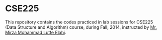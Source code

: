 # CSE225
This repository contains the codes practiced in lab sessions for CSE225 (Data Structure and Algorithm) course, during Fall, 2014, instructed by [Mr. Mirza Mohammad Lutfe Elahi](https://ece.northsouth.edu/~lutfe.elahi/).
